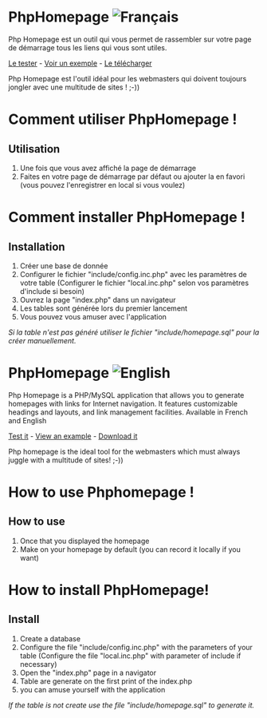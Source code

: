 # PhpHomepage ![Français](https://www.phphomepage.net/media/mod_languages/images/fr.gif "Version Française")

Php Homepage est un outil qui vous permet de rassembler sur votre page de démarrage tous les liens qui vous sont utiles.

[Le tester](https://www.phphomepage.net/phphomepage/fr/ "Le tester") - [Voir un exemple](https://www.phphomepage.net/phphomepage/fr/homepage.php?homepage=goldo "Voir un exemple") - [Le télécharger](https://github.com/eblas60/phphomepage/releases "Le télécharger")

Php Homepage est l'outil idéal pour les webmasters qui doivent toujours jongler avec une multitude de sites ! ;-))

# Comment utiliser PhpHomepage !
## Utilisation
 

1. Une fois que vous avez affiché la page de démarrage
2. Faites en votre page de démarrage par défaut ou ajouter la en favori (vous pouvez l'enregistrer en local si vous voulez)

# Comment installer PhpHomepage !
## Installation
 
1. Créer une base de donnée
2. Configurer le fichier "include/config.inc.php" avec les paramètres de votre table (Configurer le fichier "local.inc.php" selon vos paramètres d'include si besoin)
3. Ouvrez la page "index.php" dans un navigateur
4. Les tables sont générée lors du premier lancement
5. Vous pouvez vous amuser avec l'application

*Si la table n'est pas généré utiliser le fichier "include/homepage.sql" pour la créer manuellement.*

# PhpHomepage ![English](https://www.phphomepage.net/media/mod_languages/images/en.gif "English Version")

Php Homepage is a PHP/MySQL application that allows you to generate homepages with links for Internet navigation. It features customizable headings and layouts, and link management facilities. Available in French and English

[Test it](https://www.phphomepage.net/phphomepage/en/ "Test it") - [View an example](https://www.phphomepage.net/phphomepage/en/homepage.php?homepage=goldo "View an example") - [Download it](https://github.com/eblas60/phphomepage/releases "Download it")


Php homepage is the ideal tool for the webmasters which must always juggle with a multitude of sites! ;-))

# How to use Phphomepage !
## How to use
 

1. Once that you displayed the homepage
2. Make on your homepage by default (you can record it locally if you want)

# How to install PhpHomepage!
## Install
 
1. Create a database
2. Configure the file "include/config.inc.php" with the parameters of your table (Configure the file "local.inc.php" with parameter of include if necessary)
3. Open the "index.php" page in a navigator
4. Table are generate on the first print of the index.php
5. you can amuse yourself with the application

*If the table is not create use the file "include/homepage.sql" to generate it.*
